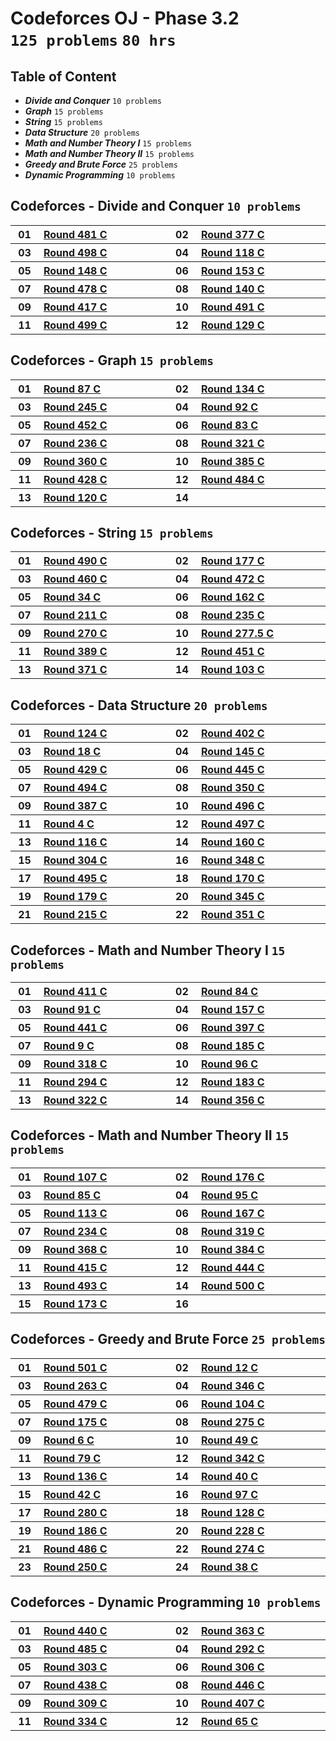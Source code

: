# Codeforces OJ - Phase 3.2 <br> `125 problems` `80 hrs`

## Table of Content

- ***Divide and Conquer***        `10 problems`
- ***Graph***                     `15 problems`
- ***String***                    `15 problems`
- ***Data Structure***            `20 problems`
- ***Math and Number Theory I***  `15 problems`
- ***Math and Number Theory II*** `15 problems`
- ***Greedy and Brute Force***    `25 problems`
- ***Dynamic Programming***       `10 problems`

## Codeforces - Divide and Conquer `10 problems`

<table>
    <tbody>
        <tr>
<th align="center" width="50px">01</th><th align="left" width="550px"><a href="https://codeforces.com/contest/978/problem/C">Round 481 C</a></th>
<th align="center" width="50px">02</th><th align="left" width="550px"><a href="https://codeforces.com/contest/732/problem/C">Round 377 C</a></th>
        </tr>
        <tr>
<th align="center" width="50px">03</th><th align="left" width="550px"><a href="https://codeforces.com/contest/1006/problem/C">Round 498 C</a></th>
<th align="center" width="50px">04</th><th align="left" width="550px"><a href="https://codeforces.com/contest/185/problem/A">Round 118 C</a></th>
        </tr>
        <tr>
<th align="center" width="50px">05</th><th align="left" width="550px"><a href="https://codeforces.com/contest/238/problem/A">Round 148 C</a></th>
<th align="center" width="50px">06</th><th align="left" width="550px"><a href="https://codeforces.com/contest/251/problem/A">Round 153 C</a></th>
        </tr>
        <tr>
<th align="center" width="50px">07</th><th align="left" width="550px"><a href="https://codeforces.com/contest/975/problem/C">Round 478 C</a></th>
<th align="center" width="50px">08</th><th align="left" width="550px"><a href="https://codeforces.com/contest/226/problem/A">Round 140 C</a></th>
        </tr>
        <tr>
<th align="center" width="50px">09</th><th align="left" width="550px"><a href="https://codeforces.com/contest/812/problem/C">Round 417 C</a></th>
<th align="center" width="50px">10</th><th align="left" width="550px"><a href="https://codeforces.com/contest/991/problem/C">Round 491 C</a></th>
        </tr>
        <tr>
<th align="center" width="50px">11</th><th align="left" width="550px"><a href="https://codeforces.com/contest/1010/problem/A">Round 499 C</a></th>
<th align="center" width="50px">12</th><th align="left" width="550px"><a href="https://codeforces.com/contest/204/problem/A">Round 129 C</a></th>
        </tr>
    </tbody>
</table>

## Codeforces - Graph `15 problems`

<table>
    <tbody>
        <tr>
<th align="center" width="50px">01</th><th align="left" width="550px"><a href="https://codeforces.com/contest/116/problem/C">Round 87 C</a></th>
<th align="center" width="50px">02</th><th align="left" width="550px"><a href="https://codeforces.com/contest/217/problem/A">Round 134 C</a></th>
        </tr>
        <tr>
<th align="center" width="50px">03</th><th align="left" width="550px"><a href="https://codeforces.com/contest/429/problem/A">Round 245 C</a></th>
<th align="center" width="50px">04</th><th align="left" width="550px"><a href="https://codeforces.com/contest/124/problem/C">Round 92 C</a></th>
        </tr>
        <tr>
<th align="center" width="50px">05</th><th align="left" width="550px"><a href="https://codeforces.com/contest/899/problem/C">Round 452 C</a></th>
<th align="center" width="50px">06</th><th align="left" width="550px"><a href="https://codeforces.com/contest/108/problem/C">Round 83 C</a></th>
        </tr>
        <tr>
<th align="center" width="50px">07</th><th align="left" width="550px"><a href="https://codeforces.com/contest/403/problem/A">Round 236 C</a></th>
<th align="center" width="50px">08</th><th align="left" width="550px"><a href="https://codeforces.com/contest/580/problem/C">Round 321 C</a></th>
        </tr>
        <tr>
<th align="center" width="50px">09</th><th align="left" width="550px"><a href="https://codeforces.com/contest/687/problem/A">Round 360 C</a></th>
<th align="center" width="50px">10</th><th align="left" width="550px"><a href="https://codeforces.com/contest/744/problem/A">Round 385 C</a></th>
        </tr>
        <tr>
<th align="center" width="50px">11</th><th align="left" width="550px"><a href="https://codeforces.com/contest/839/problem/C">Round 428 C</a></th>
<th align="center" width="50px">12</th><th align="left" width="550px"><a href="https://codeforces.com/contest/982/problem/C">Round 484 C</a></th>
        </tr>
        <tr>
<th align="center" width="50px">13</th><th align="left" width="550px"><a href="https://codeforces.com/contest/190/problem/C">Round 120 C</a></th>
<th align="center" width="50px">14</th><th align="left" width="550px"><a href=""></a></th>
        </tr>
    </tbody>
</table>

## Codeforces - String `15 problems`

<table>
    <tbody>
        <tr>
<th align="center" width="50px">01</th><th align="left" width="550px"><a href="https://codeforces.com/contest/999/problem/C">Round 490 C</a></th>
<th align="center" width="50px">02</th><th align="left" width="550px"><a href="https://codeforces.com/contest/288/problem/A">Round 177 C</a></th>
        </tr>
        <tr>
<th align="center" width="50px">03</th><th align="left" width="550px"><a href="https://codeforces.com/contest/919/problem/C">Round 460 C</a></th>
<th align="center" width="50px">04</th><th align="left" width="550px"><a href="https://codeforces.com/contest/956/problem/A">Round 472 C</a></th>
        </tr>
        <tr>
<th align="center" width="50px">05</th><th align="left" width="550px"><a href="https://codeforces.com/contest/34/problem/C">Round 34 C</a></th>
<th align="center" width="50px">06</th><th align="left" width="550px"><a href="https://codeforces.com/contest/264/problem/A">Round 162 C</a></th>
        </tr>
        <tr>
<th align="center" width="50px">07</th><th align="left" width="550px"><a href="https://codeforces.com/contest/363/problem/C">Round 211 C</a></th>
<th align="center" width="50px">08</th><th align="left" width="550px"><a href="https://codeforces.com/contest/401/problem/C">Round 235 C</a></th>
        </tr>
        <tr>
<th align="center" width="50px">09</th><th align="left" width="550px"><a href="https://codeforces.com/contest/472/problem/C">Round 270 C</a></th>
<th align="center" width="50px">10</th><th align="left" width="550px"><a href="https://codeforces.com/contest/489/problem/C">Round 277.5 C</a></th>
        </tr>
        <tr>
<th align="center" width="50px">11</th><th align="left" width="550px"><a href="https://codeforces.com/contest/752/problem/C">Round 389 C</a></th>
<th align="center" width="50px">12</th><th align="left" width="550px"><a href="https://codeforces.com/contest/898/problem/C">Round 451 C</a></th>
        </tr>
        <tr>
<th align="center" width="50px">13</th><th align="left" width="550px"><a href="https://codeforces.com/contest/713/problem/A">Round 371 C</a></th>
<th align="center" width="50px">14</th><th align="left" width="550px"><a href="https://codeforces.com/contest/144/problem/C">Round 103 C</a></th>
        </tr>
    </tbody>
</table>

## Codeforces - Data Structure `20 problems`

<table>
    <tbody>
        <tr>
<th align="center" width="50px">01</th><th align="left" width="550px"><a href="https://codeforces.com/contest/197/problem/C">Round 124 C</a></th>
<th align="center" width="50px">02</th><th align="left" width="550px"><a href="https://codeforces.com/contest/779/problem/C">Round 402 C</a></th>
        </tr>
        <tr>
<th align="center" width="50px">03</th><th align="left" width="550px"><a href="https://codeforces.com/contest/18/problem/C">Round 18 C</a></th>
<th align="center" width="50px">04</th><th align="left" width="550px"><a href="https://codeforces.com/contest/234/problem/C">Round 145 C</a></th>
        </tr>
        <tr>
<th align="center" width="50px">05</th><th align="left" width="550px"><a href="https://codeforces.com/contest/840/problem/A">Round 429 C</a></th>
<th align="center" width="50px">06</th><th align="left" width="550px"><a href="https://codeforces.com/contest/889/problem/A">Round 445 C</a></th>
        </tr>
        <tr>
<th align="center" width="50px">07</th><th align="left" width="550px"><a href="https://codeforces.com/contest/1003/problem/C">Round 494 C</a></th>
<th align="center" width="50px">08</th><th align="left" width="550px"><a href="https://codeforces.com/contest/670/problem/C">Round 350 C</a></th>
        </tr>
        <tr>
<th align="center" width="50px">09</th><th align="left" width="550px"><a href="https://codeforces.com/contest/747/problem/C">Round 387 C</a></th>
<th align="center" width="50px">10</th><th align="left" width="550px"><a href="https://codeforces.com/contest/1005/problem/C">Round 496 C</a></th>
        </tr>
        <tr>
<th align="center" width="50px">11</th><th align="left" width="550px"><a href="https://codeforces.com/contest/4/problem/C">Round 4 C</a></th>
<th align="center" width="50px">12</th><th align="left" width="550px"><a href="https://codeforces.com/contest/1007/problem/A">Round 497 C</a></th>
        </tr>
        <tr>
<th align="center" width="50px">13</th><th align="left" width="550px"><a href="https://codeforces.com/contest/180/problem/C">Round 116 C</a></th>
<th align="center" width="50px">14</th><th align="left" width="550px"><a href="https://codeforces.com/contest/261/problem/A">Round 160 C</a></th>
        </tr>
        <tr>
<th align="center" width="50px">15</th><th align="left" width="550px"><a href="https://codeforces.com/contest/546/problem/C">Round 304 C</a></th>
<th align="center" width="50px">16</th><th align="left" width="550px"><a href="https://codeforces.com/contest/668/problem/A">Round 348 C</a></th>
        </tr>
        <tr>
<th align="center" width="50px">17</th><th align="left" width="550px"><a href="https://codeforces.com/contest/1004/problem/C">Round 495 C</a></th>
<th align="center" width="50px">18</th><th align="left" width="550px"><a href="https://codeforces.com/contest/277/problem/A">Round 170 C</a></th>
        </tr>
        <tr>
<th align="center" width="50px">19</th><th align="left" width="550px"><a href="https://codeforces.com/contest/295/problem/A">Round 179 C</a></th>
<th align="center" width="50px">20</th><th align="left" width="550px"><a href="https://codeforces.com/contest/650/problem/A">Round 345 C</a></th>
        </tr>
        <tr>
<th align="center" width="50px">21</th><th align="left" width="550px"><a href="https://codeforces.com/contest/367/problem/A">Round 215 C</a></th>
<th align="center" width="50px">22</th><th align="left" width="550px"><a href="https://codeforces.com/contest/674/problem/A">Round 351 C</a></th>
        </tr>
    </tbody>
</table>

## Codeforces - Math and Number Theory I `15 problems`

<table>
    <tbody>
        <tr>
<th align="center" width="50px">01</th><th align="left" width="550px"><a href="https://codeforces.com/contest/804/problem/A">Round 411 C</a></th>
<th align="center" width="50px">02</th><th align="left" width="550px"><a href="https://codeforces.com/contest/110/problem/C">Round 84 C</a></th>
        </tr>
        <tr>
<th align="center" width="50px">03</th><th align="left" width="550px"><a href="https://codeforces.com/contest/122/problem/C">Round 91 C</a></th>
<th align="center" width="50px">04</th><th align="left" width="550px"><a href="https://codeforces.com/contest/258/problem/A">Round 157 C</a></th>
        </tr>
        <tr>
<th align="center" width="50px">05</th><th align="left" width="550px"><a href="https://codeforces.com/contest/875/problem/A">Round 441 C</a></th>
<th align="center" width="50px">06</th><th align="left" width="550px"><a href="https://codeforces.com/contest/765/problem/C">Round 397 C</a></th>
        </tr>
        <tr>
<th align="center" width="50px">07</th><th align="left" width="550px"><a href="https://codeforces.com/contest/9/problem/C">Round 9 C</a></th>
<th align="center" width="50px">08</th><th align="left" width="550px"><a href="https://codeforces.com/contest/311/problem/A">Round 185 C</a></th>
        </tr>
        <tr>
<th align="center" width="50px">09</th><th align="left" width="550px"><a href="https://codeforces.com/contest/573/problem/A">Round 318 C</a></th>
<th align="center" width="50px">10</th><th align="left" width="550px"><a href="https://codeforces.com/contest/133/problem/C">Round 96 C</a></th>
        </tr>
        <tr>
<th align="center" width="50px">11</th><th align="left" width="550px"><a href="https://codeforces.com/contest/519/problem/C">Round 294 C</a></th>
<th align="center" width="50px">12</th><th align="left" width="550px"><a href="https://codeforces.com/contest/303/problem/A">Round 183 C</a></th>
        </tr>
        <tr>
<th align="center" width="50px">13</th><th align="left" width="550px"><a href="https://codeforces.com/contest/581/problem/C">Round 322 C</a></th>
<th align="center" width="50px">14</th><th align="left" width="550px"><a href="https://codeforces.com/contest/679/problem/A">Round 356 C</a></th>
        </tr>
    </tbody>
</table>

## Codeforces - Math and Number Theory II `15 problems`

<table>
    <tbody>
        <tr>
<th align="center" width="50px">01</th><th align="left" width="550px"><a href="https://codeforces.com/contest/150/problem/A">Round 107 C</a></th>
<th align="center" width="50px">02</th><th align="left" width="550px"><a href="https://codeforces.com/contest/286/problem/A">Round 176 C</a></th>
        </tr>
        <tr>
<th align="center" width="50px">03</th><th align="left" width="550px"><a href="https://codeforces.com/contest/112/problem/C">Round 85 C</a></th>
<th align="center" width="50px">04</th><th align="left" width="550px"><a href="https://codeforces.com/contest/131/problem/C">Round 95 C</a></th>
        </tr>
        <tr>
<th align="center" width="50px">05</th><th align="left" width="550px"><a href="https://codeforces.com/contest/166/problem/C">Round 113 C</a></th>
<th align="center" width="50px">06</th><th align="left" width="550px"><a href="https://codeforces.com/contest/273/problem/A">Round 167 C</a></th>
        </tr>
        <tr>
<th align="center" width="50px">07</th><th align="left" width="550px"><a href="https://codeforces.com/contest/400/problem/C">Round 234 C</a></th>
<th align="center" width="50px">08</th><th align="left" width="550px"><a href="https://codeforces.com/contest/576/problem/A">Round 319 C</a></th>
        </tr>
        <tr>
<th align="center" width="50px">09</th><th align="left" width="550px"><a href="https://codeforces.com/contest/707/problem/C">Round 368 C</a></th>
<th align="center" width="50px">10</th><th align="left" width="550px"><a href="https://codeforces.com/contest/743/problem/C">Round 384 C</a></th>
        </tr>
        <tr>
<th align="center" width="50px">11</th><th align="left" width="550px"><a href="https://codeforces.com/contest/809/problem/A">Round 415 C</a></th>
<th align="center" width="50px">12</th><th align="left" width="550px"><a href="https://codeforces.com/contest/887/problem/C">Round 444 C</a></th>
        </tr>
        <tr>
<th align="center" width="50px">13</th><th align="left" width="550px"><a href="https://codeforces.com/contest/997/problem/A">Round 493 C</a></th>
<th align="center" width="50px">14</th><th align="left" width="550px"><a href="https://codeforces.com/contest/1012/problem/A">Round 500 C</a></th>
        </tr>
        <tr>
<th align="center" width="50px">15</th><th align="left" width="550px"><a href="https://codeforces.com/contest/282/problem/C">Round 173 C</a></th>
<th align="center" width="50px">16</th><th align="left" width="550px"><a href=""></a></th>
        </tr>
    </tbody>
</table>

## Codeforces - Greedy and Brute Force `25 problems`

<table>
    <tbody>
        <tr>
<th align="center" width="50px">01</th><th align="left" width="550px"><a href="https://codeforces.com/contest/1015/problem/C">Round 501 C</a></th>
<th align="center" width="50px">02</th><th align="left" width="550px"><a href="https://codeforces.com/contest/12/problem/C">Round 12 C</a></th>
        </tr>
        <tr>
<th align="center" width="50px">03</th><th align="left" width="550px"><a href="https://codeforces.com/contest/461/problem/A">Round 263 C</a></th>
<th align="center" width="50px">04</th><th align="left" width="550px"><a href="https://codeforces.com/contest/659/problem/C">Round 346 C</a></th>
        </tr>
        <tr>
<th align="center" width="50px">05</th><th align="left" width="550px"><a href="https://codeforces.com/contest/977/problem/C">Round 479 C</a></th>
<th align="center" width="50px">06</th><th align="left" width="550px"><a href="https://codeforces.com/contest/145/problem/A">Round 104 C</a></th>
        </tr>
        <tr>
<th align="center" width="50px">07</th><th align="left" width="550px"><a href="https://codeforces.com/contest/285/problem/C">Round 175 C</a></th>
<th align="center" width="50px">08</th><th align="left" width="550px"><a href="https://codeforces.com/contest/482/problem/A">Round 275 C</a></th>
        </tr>
        <tr>
<th align="center" width="50px">09</th><th align="left" width="550px"><a href="https://codeforces.com/contest/6/problem/C">Round 6 C</a></th>
<th align="center" width="50px">10</th><th align="left" width="550px"><a href="https://codeforces.com/contest/53/problem/C">Round 49 C</a></th>
        </tr>
        <tr>
<th align="center" width="50px">11</th><th align="left" width="550px"><a href="https://codeforces.com/contest/102/problem/C">Round 79 C</a></th>
<th align="center" width="50px">12</th><th align="left" width="550px"><a href="https://codeforces.com/contest/625/problem/C">Round 342 C</a></th>
        </tr>
        <tr>
<th align="center" width="50px">13</th><th align="left" width="550px"><a href="https://codeforces.com/contest/220/problem/A">Round 136 C</a></th>
<th align="center" width="50px">14</th><th align="left" width="550px"><a href="https://codeforces.com/contest/41/problem/C">Round 40 C</a></th>
        </tr>
        <tr>
<th align="center" width="50px">15</th><th align="left" width="550px"><a href="https://codeforces.com/contest/43/problem/C">Round 42 C</a></th>
<th align="center" width="50px">16</th><th align="left" width="550px"><a href="https://codeforces.com/contest/136/problem/C">Round 97 C</a></th>
        </tr>
        <tr>
<th align="center" width="50px">17</th><th align="left" width="550px"><a href="https://codeforces.com/contest/492/problem/C">Round 280 C</a></th>
<th align="center" width="50px">18</th><th align="left" width="550px"><a href="https://codeforces.com/contest/203/problem/C">Round 128 C</a></th>
        </tr>
        <tr>
<th align="center" width="50px">19</th><th align="left" width="550px"><a href="https://codeforces.com/contest/313/problem/C">Round 186 C</a></th>
<th align="center" width="50px">20</th><th align="left" width="550px"><a href="https://codeforces.com/contest/388/problem/A">Round 228 C</a></th>
        </tr>
        <tr>
<th align="center" width="50px">21</th><th align="left" width="550px"><a href="https://codeforces.com/contest/988/problem/C">Round 486 C</a></th>
<th align="center" width="50px">22</th><th align="left" width="550px"><a href="https://codeforces.com/contest/480/problem/A">Round 274 C</a></th>
        </tr>
        <tr>
<th align="center" width="50px">23</th><th align="left" width="550px"><a href="https://codeforces.com/contest/438/problem/A">Round 250 C</a></th>
<th align="center" width="50px">24</th><th align="left" width="550px"><a href="https://codeforces.com/contest/38/problem/C">Round 38 C</a></th>
        </tr>
    </tbody>
</table>

## Codeforces - Dynamic Programming `10 problems`

<table>
    <tbody>
        <tr>
<th align="center" width="50px">01</th><th align="left" width="550px"><a href="https://codeforces.com/contest/871/problem/A">Round 440 C</a></th>
<th align="center" width="50px">02</th><th align="left" width="550px"><a href="https://codeforces.com/contest/698/problem/A">Round 363 C</a></th>
        </tr>
        <tr>
<th align="center" width="50px">03</th><th align="left" width="550px"><a href="https://codeforces.com/contest/987/problem/C">Round 485 C</a></th>
<th align="center" width="50px">04</th><th align="left" width="550px"><a href="https://codeforces.com/contest/516/problem/A">Round 292 C</a></th>
        </tr>
        <tr>
<th align="center" width="50px">05</th><th align="left" width="550px"><a href="https://codeforces.com/contest/545/problem/C">Round 303 C</a></th>
<th align="center" width="50px">06</th><th align="left" width="550px"><a href="https://codeforces.com/contest/550/problem/C">Round 306 C</a></th>
        </tr>
        <tr>
<th align="center" width="50px">07</th><th align="left" width="550px"><a href="https://codeforces.com/contest/868/problem/C">Round 438 C</a></th>
<th align="center" width="50px">08</th><th align="left" width="550px"><a href="https://codeforces.com/contest/891/problem/A">Round 446 C</a></th>
        </tr>
        <tr>
<th align="center" width="50px">09</th><th align="left" width="550px"><a href="https://codeforces.com/contest/553/problem/A">Round 309 C</a></th>
<th align="center" width="50px">10</th><th align="left" width="550px"><a href="https://codeforces.com/contest/788/problem/A">Round 407 C</a></th>
        </tr>
        <tr>
<th align="center" width="50px">11</th><th align="left" width="550px"><a href="https://codeforces.com/contest/603/problem/A">Round 334 C</a></th>
<th align="center" width="50px">12</th><th align="left" width="550px"><a href="https://codeforces.com/contest/71/problem/C">Round 65 C</a></th>
        </tr>
    </tbody>
</table>
